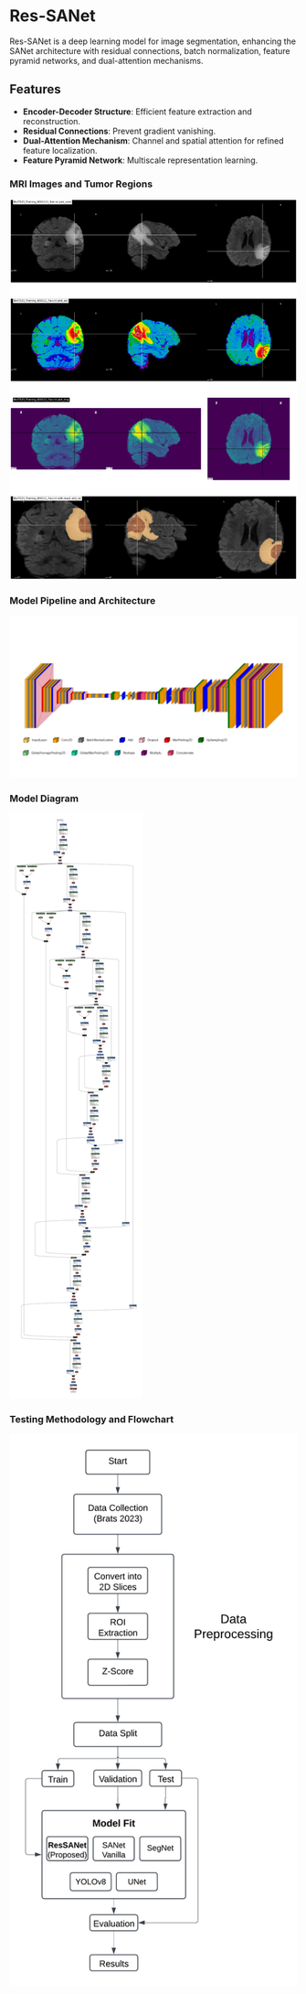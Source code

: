 # Res-SANet

Res-SANet is a deep learning model for image segmentation, enhancing the SANet architecture with residual connections, batch normalization, feature pyramid networks, and dual-attention mechanisms.

## Features

- **Encoder-Decoder Structure**: Efficient feature extraction and reconstruction.
- **Residual Connections**: Prevent gradient vanishing.
- **Dual-Attention Mechanism**: Channel and spatial attention for refined feature localization.
- **Feature Pyramid Network**: Multiscale representation learning.

### MRI Images and Tumor Regions
![Model Architecture](Images/output.png)

### Model Pipeline and Architecture
![Model Architecture](Images/image.webp)

### Model Diagram
![Model Architecture](Images/sanet_model.h5.svg)

### Testing Methodology and Flowchart
![Model Architecture](Images/FlowChart.png)
